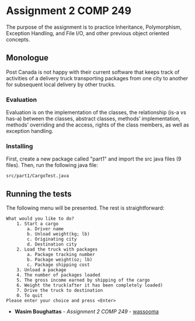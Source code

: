# Assignment 2 COMP 249

The purpose of the assignment is to practice Inheritance, Polymorphism, Exception Handling, and File I/O, and other previous object oriented concepts. 

## Monologue

Post Canada is not happy with their current software that keeps track of activities of a delivery truck transporting packages from one city to another for subsequent local delivery by other trucks. 

### Evaluation

Evaluation is on the implementation of the classes, the relationship (is-a vs has-a) between the classes, abstract classes, methods’ implementation, methods’ overriding and the access, rights of the class members, as well as exception handling.

### Installing

First, create a new package called "part1" and import the src java files (9 files). Then, run the following java file:

```
src/part1/CargoTest.java
```

## Running the tests

The following menu will be presented. The rest is straightforward:

```
What would you like to do?
	1. Start a cargo
		a. Driver name
		b. Unload weight(kg; lb)
		c. Originating city
		d. Destination city
	2. Load the truck with packages
		a. Package tracking number
		b. Package weight(oz; lb)
		c. Package shipping cost
	3. Unload a package
	4. The number of packages loaded
	5. The gross income earned by shipping of the cargo
	6. Weight the truck(after it has been completely loaded)
	7. Drive the truck to destination
	0. To quit
Please enter your choice and press <Enter>
```

* **Wasim Boughattas** - *Assignment 2 COMP 249* - [wassooma](https://github.com/wassooma)
